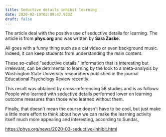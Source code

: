 ```yaml
---
title: Seductive details inhibit learning
date: 2020-02-19T02:00:47.933Z
draft: false
---
```

The article deal with the positive use of seductive details for learning. The article is from **phys.org** and was written by **Sara Zaske**.

All goes with a funny thing such as a cat video or even background music. Indeed, it can keep students from understanding the main content.

These so-called "seductive details," information that is interesting but irrelevant, can be detrimental to learning by the look to a meta-analysis by Washington State University researchers published in the journal Educational Psychology Review recently.

This result was obtained by cross-referencing 58 studies and is as follows: People who learned with seductive details performed lower on learning outcome measures than those who learned without them.

Finally, that doesn't mean the course doesn't have to be cool, but just make a little more effort to think about how we can make the learning activity itself much more appealing and interesting, according to Sundar.,

<https://phys.org/news/2020-03-seductive-inhibit.html>